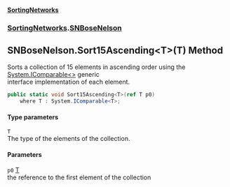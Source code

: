 #### [SortingNetworks](index.md 'index')
### [SortingNetworks](SortingNetworks.md 'SortingNetworks').[SNBoseNelson](SortingNetworks_SNBoseNelson.md 'SortingNetworks.SNBoseNelson')
## SNBoseNelson.Sort15Ascending&lt;T&gt;(T) Method
Sorts a collection of 15 elements in ascending order using the [System.IComparable&lt;&gt;](https://docs.microsoft.com/en-us/dotnet/api/System.IComparable-1 'System.IComparable`1') generic  
interface implementation of each element.  
```csharp
public static void Sort15Ascending<T>(ref T p0)
    where T : System.IComparable<T>;
```
#### Type parameters
<a name='SortingNetworks_SNBoseNelson_Sort15Ascending_T_(T)_T'></a>
`T`  
The type of the elements of the collection.
  
#### Parameters
<a name='SortingNetworks_SNBoseNelson_Sort15Ascending_T_(T)_p0'></a>
`p0` [T](SortingNetworks_SNBoseNelson_Sort15Ascending_T_(T).md#SortingNetworks_SNBoseNelson_Sort15Ascending_T_(T)_T 'SortingNetworks.SNBoseNelson.Sort15Ascending&lt;T&gt;(T).T')  
the reference to the first element of the collection
  
